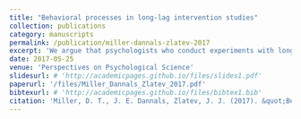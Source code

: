 ```yaml
---
title: "Behavioral processes in long-lag intervention studies"
collection: publications
category: manuscripts
permalink: /publication/miller-dannals-zlatev-2017
excerpt: 'We argue that psychologists who conduct experiments with long lags between the manipulation and the outcome measure should pay more attention to behavioral processes that intervene between the manipulation and the outcome measure. Neglect of such processes, we contend, stems from psychology’s long tradition of short-lag lab experiments where there is little scope for intervening behavioral processes. Studying process in the lab invariably involves studying psychological processes, but in long-lag field experiments it is important to study causally relevant behavioral processes as well as psychological ones. To illustrate the roles that behavioral processes can play in long-lag experiments we examine field experiments motivated by three policy-relevant goals: prejudice reduction, health promotion, and educational achievement. In each of the experiments discussed we identify various behavioral pathways through which the manipulated psychological state could have produced the observed outcome. We argue that if psychologists conducting long-lag interventions posited a theory of change that linked manipulated psychological states to outcomes via behavioral pathways, the result would be richer theory and more practically useful research. Movement in this direction would also permit more opportunities for productive collaborations between psychologists and other social scientists interested in similar social problems.'
date: 2017-05-25
venue: 'Perspectives on Psychological Science'
slidesurl: # 'http://academicpages.github.io/files/slides1.pdf'
paperurl: '/files/Miller_Dannals_Zlatev_2017.pdf'
bibtexurl: # 'http://academicpages.github.io/files/bibtex1.bib'
citation: 'Miller, D. T., J. E. Dannals, Zlatev, J. J. (2017). &quot;Behavioral processes in long-lag intervention studies.&quot; <i>Perspectives on Psychological Science</i>, <i>12(3)</i>, 454-467.'
---
```

